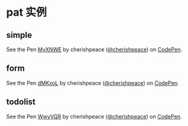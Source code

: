# pat 实例

## simple


<style type="text/css">
  .cp_embed_iframe{
    border-bottom: 1px solid rgb(102,102,102);
  }
</style>


<div>
<p data-height="266" data-theme-id="dark" data-slug-hash="MyXNWE" data-default-tab="result" data-user="cherishpeace" data-embed-version="2" class="codepen">See the Pen <a href="http://codepen.io/cherishpeace/pen/MyXNWE/">MyXNWE</a> by cherishpeace (<a href="http://codepen.io/cherishpeace">@cherishpeace</a>) on <a href="http://codepen.io">CodePen</a>.</p>
<script async src="http://assets.codepen.io/assets/embed/ei.js"></script>
</div>

## form

<div>
<p data-height="266" data-theme-id="dark" data-slug-hash="dMKxoL" data-default-tab="result" data-user="cherishpeace" data-embed-version="2" class="codepen">See the Pen <a href="http://codepen.io/cherishpeace/pen/dMKxoL/">dMKxoL</a> by cherishpeace (<a href="http://codepen.io/cherishpeace">@cherishpeace</a>) on <a href="http://codepen.io">CodePen</a>.</p>
<script async src="http://assets.codepen.io/assets/embed/ei.js"></script>
</div>

## todolist

<div>
<p data-height="266" data-theme-id="dark" data-slug-hash="WwyVQR" data-default-tab="result" data-user="cherishpeace" data-embed-version="2" class="codepen">See the Pen <a href="http://codepen.io/cherishpeace/pen/WwyVQR/">WwyVQR</a> by cherishpeace (<a href="http://codepen.io/cherishpeace">@cherishpeace</a>) on <a href="http://codepen.io">CodePen</a>.</p>
<script async src="http://assets.codepen.io/assets/embed/ei.js"></script>

</div>